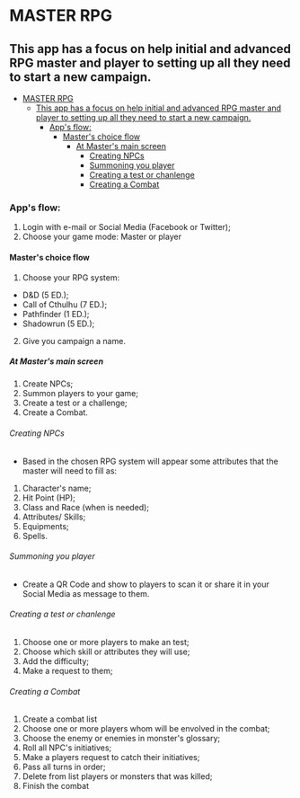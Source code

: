 # MASTER RPG
## This app has a focus on help initial and advanced RPG master and player to setting up all they need to start a new campaign.

<!-- TOC -->

- [MASTER RPG](#master-rpg)
    - [This app has a focus on help initial and advanced RPG master and player to setting up all they need to start a new campaign.](#this-app-has-a-focus-on-help-initial-and-advanced-rpg-master-and-player-to-setting-up-all-they-need-to-start-a-new-campaign)
        - [App's flow:](#apps-flow)
            - [Master's choice flow](#masters-choice-flow)
                - [At Master's main screen](#at-masters-main-screen)
                    - [Creating NPCs](#creating-npcs)
                    - [Summoning you player](#summoning-you-player)
                    - [Creating a test or chanlenge](#creating-a-test-or-chanlenge)
                    - [Creating a Combat](#creating-a-combat)

<!-- /TOC -->

### App's flow:
1. Login with e-mail or Social Media (Facebook or Twitter);
2. Choose your game mode: Master or player

#### Master's choice flow
1. Choose your RPG system:
* D&D (5 ED.);
* Call of Cthulhu (7 ED.);
* Pathfinder (1 ED.);
* Shadowrun (5 ED.);
2. Give you campaign a name.

##### At Master's main screen
1. Create NPCs;
2. Summon players to your game;
3. Create a test or a challenge;
4. Create a Combat.

###### Creating NPCs
- Based in the chosen RPG system will appear some attributes that the master will need to fill as:
1. Character's name;
2. Hit Point (HP);
3. Class and Race (when is needed);
4. Attributes/ Skills;
5. Equipments;
6. Spells.

###### Summoning you player
- Create a QR Code and show to players to scan it or share it in your Social Media as message to them.

###### Creating a test or chanlenge
1. Choose one or more players to make an test;
2. Choose which skill or attributes they will use;
3. Add the difficulty;
4. Make a request to them;

###### Creating a Combat
1. Create a combat list
2. Choose one or more players whom will be envolved in the combat;
3. Choose the enemy or enemies in monster's glossary;
4. Roll all NPC's initiatives;
5. Make a players request to catch their initiatives;
6. Pass all turns in order;
7. Delete from list players or monsters that was killed; 
8. Finish the combat
